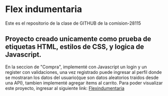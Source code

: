 # Flex indumentaria
Este es el repositorio de la clase de GITHUB de la comision-28115

## Proyecto creado unicamente como prueba de etiquetas HTML, estilos de CSS, y logica de Javascript.

En la seccion de "Compra", implementé con Javascript un login y un register con validaciones, una vez registrado puede ingresar al perfil donde se mostraran los datos del usuario(que son datos aleatorios traidos desde una API), tambien implementé agregar items al carrito.
Para poder visualizar este proyecto, ingresar al siguiente link: [Flexindumentaria](https://flexindumentaria.vercel.app/)
